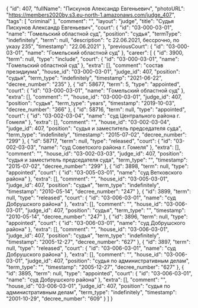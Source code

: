 {
    "id": 407,
    "fullName": "Пискунов Александр Евгеньевич",
    "photoURL": "https://members2020by.s3.eu-north-1.amazonaws.com/judge_407",
    "tags": [
        "criminal"
    ],
    "comment": "",
    "layout": "judge",
    "title": "Судья Пискунов Александр Евгеньевич",
    "court": {
        "id": "03-000-03-01",
        "name": "Гомельский областной суд",
        "position": "судья",
        "termType": "indefinitely",
        "term": null,
        "description": "c 22.06.2021, бессрочно, по указу 235",
        "timestamp": "22.06.2021"
    },
    "previousCourt": {
        "id": "03-000-03-01",
        "name": "Гомельский областной суд"
    },
    "career": [
        {
            "id": 3900,
            "term": null,
            "type": "include",
            "court": {
                "id": "03-000-03-01",
                "name": "Гомельский областной суд"
            },
            "extra": [],
            "comment": "состав президиума",
            "house_id": "03-000-03-01",
            "judge_id": 407,
            "position": "судья",
            "term_type": "indefinitely",
            "timestamp": "2021-06-22",
            "decree_number": "235"
        },
        {
            "id": 58677,
            "term": 5,
            "type": "appointed",
            "court": {
                "id": "03-000-03-01",
                "name": "Гомельский областной суд"
            },
            "extra": [],
            "comment": "",
            "house_id": "03-000-03-01",
            "judge_id": 407,
            "position": "судья",
            "term_type": "years",
            "timestamp": "2019-10-03",
            "decree_number": "366"
        },
        {
            "id": 58716,
            "term": null,
            "type": "appointed",
            "court": {
                "id": "03-002-03-04",
                "name": "суд Центрального района г. Гомеля"
            },
            "extra": [],
            "comment": "",
            "house_id": "03-002-03-04",
            "judge_id": 407,
            "position": "судья и заместитель председателя суда",
            "term_type": "indefinitely",
            "timestamp": "2015-07-02",
            "decree_number": "299"
        },
        {
            "id": 58717,
            "term": null,
            "type": "released",
            "court": {
                "id": "03-002-03-03",
                "name": "суд Советского района г. Гомеля"
            },
            "extra": [],
            "comment": "",
            "house_id": "03-002-03-03",
            "judge_id": 407,
            "position": "судья и заместитель председателя суда",
            "term_type": "",
            "timestamp": "2015-07-02",
            "decree_number": "299"
        },
        {
            "id": 3898,
            "term": null,
            "type": "appointed",
            "court": {
                "id": "03-005-03-01",
                "name": "суд Ветковского района"
            },
            "extra": [],
            "comment": "",
            "house_id": "03-005-03-01",
            "judge_id": 407,
            "position": "судья",
            "term_type": "indefinitely",
            "timestamp": "2010-05-14",
            "decree_number": "247"
        },
        {
            "id": 3899,
            "term": null,
            "type": "released",
            "court": {
                "id": "03-006-03-01",
                "name": "суд Добрушского района"
            },
            "extra": [],
            "comment": "",
            "house_id": "03-006-03-01",
            "judge_id": 407,
            "position": "судья",
            "term_type": "",
            "timestamp": "2010-05-14",
            "decree_number": "247"
        },
        {
            "id": 3896,
            "term": null,
            "type": "appointed",
            "court": {
                "id": "03-006-03-01",
                "name": "суд Добрушского района"
            },
            "extra": [],
            "comment": "",
            "house_id": "03-006-03-01",
            "judge_id": 407,
            "position": "судья",
            "term_type": "indefinitely",
            "timestamp": "2005-12-27",
            "decree_number": "627"
        },
        {
            "id": 3897,
            "term": null,
            "type": "released",
            "court": {
                "id": "03-006-03-01",
                "name": "суд Добрушского района"
            },
            "extra": [],
            "comment": "",
            "house_id": "03-006-03-01",
            "judge_id": 407,
            "position": "судья по административным делам",
            "term_type": "",
            "timestamp": "2005-12-27",
            "decree_number": "627"
        },
        {
            "id": 3895,
            "term": null,
            "type": "appointed",
            "court": {
                "id": "03-006-03-01",
                "name": "суд Добрушского района"
            },
            "extra": [],
            "comment": "",
            "house_id": "03-006-03-01",
            "judge_id": 407,
            "position": "судья по административным делам",
            "term_type": "indefinitely",
            "timestamp": "2001-10-29",
            "decree_number": "609"
        }
    ]
}